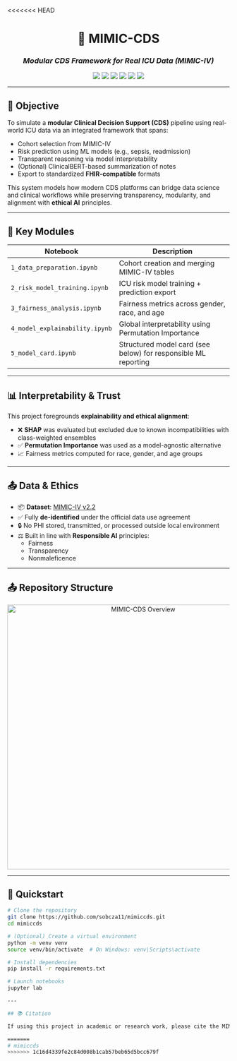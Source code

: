 <<<<<<< HEAD
<h1 align="center">🏥 MIMIC-CDS</h1>
<h3 align="center"><i>Modular CDS Framework for Real ICU Data (MIMIC-IV)</i></h3>

<p align="center">
  <img src="https://img.shields.io/badge/MIMIC--IV-v2.2-lightgrey" />
  <img src="https://img.shields.io/badge/FHIR-compliant-success" />
  <img src="https://img.shields.io/badge/SHAP-disabled-red" />
  <img src="https://img.shields.io/badge/Explainability-Permutation%20Importance-blueviolet" />
  <img src="https://img.shields.io/badge/Python-3.10-blue" />
  <img src="https://img.shields.io/badge/License-MIT-green.svg" />
</p>

---

## 🧠 Objective

To simulate a **modular Clinical Decision Support (CDS)** pipeline using real-world ICU data via an integrated framework that spans:
- Cohort selection from MIMIC-IV
- Risk prediction using ML models (e.g., sepsis, readmission)
- Transparent reasoning via model interpretability
- (Optional) ClinicalBERT-based summarization of notes
- Export to standardized **FHIR-compatible** formats

This system models how modern CDS platforms can bridge data science and clinical workflows while preserving transparency, modularity, and alignment with **ethical AI** principles.

---

## 📂 Key Modules

| Notebook | Description |
|----------|-------------|
| `1_data_preparation.ipynb` | Cohort creation and merging MIMIC-IV tables |
| `2_risk_model_training.ipynb` | ICU risk model training + prediction export |
| `3_fairness_analysis.ipynb` | Fairness metrics across gender, race, and age |
| `4_model_explainability.ipynb` | Global interpretability using Permutation Importance |
| `5_model_card.ipynb` | Structured model card (see below) for responsible ML reporting |

---

## 📊 Interpretability & Trust

This project foregrounds **explainability and ethical alignment**:
- ❌ **SHAP** was evaluated but excluded due to known incompatibilities with class-weighted ensembles
- ✅ **Permutation Importance** was used as a model-agnostic alternative
- 📈 Fairness metrics computed for race, gender, and age groups

---

## 📤 Data & Ethics

- 📦 **Dataset**: [MIMIC-IV v2.2](https://physionet.org/content/mimiciv/)
- ✅ Fully **de-identified** under the official data use agreement
- 🔒 No PHI stored, transmitted, or processed outside local environment
- ⚖️ Built in line with **Responsible AI** principles:
  - Fairness
  - Transparency
  - Nonmaleficence

---

## 📤 Repository Structure

<p align="center">
  <img src="synthetic/assets/repository_str.png" alt="MIMIC-CDS Overview" width="600"/>
</p>


---

## 🚀 Quickstart

```bash
# Clone the repository
git clone https://github.com/sobcza11/mimiccds.git
cd mimiccds

# (Optional) Create a virtual environment
python -m venv venv
source venv/bin/activate  # On Windows: venv\Scripts\activate

# Install dependencies
pip install -r requirements.txt

# Launch notebooks
jupyter lab

---

## 📚 Citation

If using this project in academic or research work, please cite the MIMIC-IV dataset per [MIT-LCP guidelines](https://mimic.mit.edu/docs/iv/modules/data-reference/).

=======
# mimiccds
>>>>>>> 1c16d4339fe2c84d008b1cab57beb65d5bcc679f
